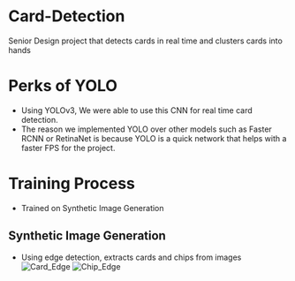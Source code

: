 # Card-Detection
Senior Design project that detects cards in real time and clusters cards into hands


# Perks of YOLO
* Using YOLOv3, We were able to use this CNN for real time card detection. 
* The reason we implemented YOLO over other models such as Faster RCNN or RetinaNet is because YOLO is a quick network that helps with a faster FPS for the project.

# Training Process
* Trained on Synthetic Image Generation
## Synthetic Image Generation
* Using edge detection, extracts cards and chips from images
![Card_Edge]()
![Chip_Edge]()
